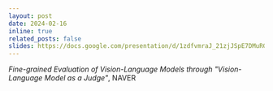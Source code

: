 ```yaml
---
layout: post
date: 2024-02-16
inline: true
related_posts: false
slides: https://docs.google.com/presentation/d/1zdfvmraJ_21zjJSpE7DMuRG54Bkze7hfKsAUnDG5u4Y/edit?usp=sharing
---
```


*Fine-grained Evaluation of Vision-Language Models through "Vision-Language Model as a Judge"*, NAVER